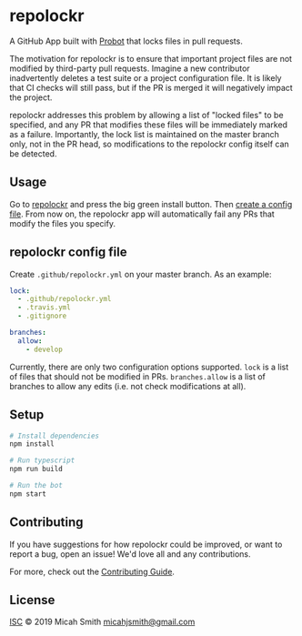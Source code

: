 # repolockr

A GitHub App built with [Probot](https://github.com/probot/probot) that locks files in pull requests.

The motivation for repolockr is to ensure that important project files are not modified by third-party pull requests. Imagine a new contributor inadvertently
deletes a test suite or a project configuration file. It is likely that CI checks will still pass, but if the PR is merged it will negatively impact the project.

repolockr addresses this problem by allowing a list of "locked files" to be specified, and any PR that modifies these files will be immediately marked as a failure. Importantly, the lock list is maintained on the master branch only, not in the PR head, so modifications to the repolockr config itself can be detected.

## Usage

Go to [repolockr](https://github.com/apps/repolockr) and press the big green install button. Then [create a config file](#repolockr-config-file). From now on, the repolockr app will automatically fail any PRs that modify the files you specify.

## repolockr config file

Create `.github/repolockr.yml` on your master branch. As an example:

```yaml
lock:
  - .github/repolockr.yml
  - .travis.yml
  - .gitignore

branches:
  allow:
    - develop
```

Currently, there are only two configuration options supported. `lock` is a list of files that should not be modified in PRs. `branches.allow` is a list of branches to allow any edits (i.e. not check modifications at all).

## Setup

```sh
# Install dependencies
npm install

# Run typescript
npm run build

# Run the bot
npm start
```

## Contributing

If you have suggestions for how repolockr could be improved, or want to report a bug, open an issue! We'd love all and any contributions.

For more, check out the [Contributing Guide](CONTRIBUTING.md).

## License

[ISC](LICENSE) © 2019 Micah Smith <micahjsmith@gmail.com>
